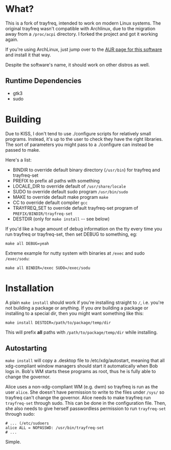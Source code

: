 What?
=====

This is a fork of trayfreq, intended to work on modern Linux systems.
The original trayfreq wasn't compatible with Archlinux, due to the migration away from a `/proc/acpi` directory.
I forked the project and got it working again.

If you're using ArchLinux, just jump over to the [AUR page for this software](https://aur.archlinux.org/packages/trayfreq-archlinux) and install it that way.

Despite the software's name, it should work on other distros as well.


Runtime Dependencies
--------------------

* gtk3
* sudo

Building
========
Due to KISS, I don't tend to use ./configure scripts for relatively small programs.
Instead, it's up to the user to check they have the right libraries.
The sort of parameters you might pass to a ./configure can instead be passed to make.

Here's a list:

* BINDIR to override default binary directory (`/usr/bin`) for trayfreq and trayfreq-set
* PREFIX to prefix all paths with something
* LOCALE_DIR to override default of `/usr/share/locale`
* SUDO to override default sudo program `/usr/bin/sudo`
* MAKE to override default make program `make`
* CC to override default compiler `gcc`
* TRAYFREQ_SET to override default trayfreq-set program of `PREFIX/BINDIR/trayfreq-set`
* DESTDIR (only for `make install` -- see below)

If you'd like a huge amount of debug information on the tty every time you run trayfreq or trayfreq-set, then set DEBUG to something, eg:

	make all DEBUG=yeah


Extreme example for nutty system with binaries at `/exec` and sudo `/exec/sodu`:

	make all BINDIR=/exec SUDO=/exec/sodu


Installation
============
A plain `make install` should work if you're installing straight to `/`, i.e. you're not building a package or anything.
If you *are* building a package or installing to a special dir, then you might want something like this:

	make install DESTDIR=/path/to/package/temp/dir

This will prefix **all** paths with `/path/to/package/temp/dir` while installing.

Autostarting
------------
`make install` will copy a .desktop file to /etc/xdg/autostart, meaning that all xdg-compliant window managers should start it automatically when Bob logs in.
Bob's WM starts these programs as root, thus he is fully able to change the governor.

Alice uses a non-xdg-compliant WM (e.g. dwm)  so trayfreq is run as the user `alice`.
She doesn't have permission to write to the files under `/sys/` so trayfreq can't change the governor.
Alice needs to make trayfreq run `trayfreq-set` through sudo.
This can be done in the configuration file.
Then, she also needs to give herself passwordless permission to run `trayfreq-set` through sudo:


    # ... (/etc/sudoers
	alice ALL = NOPASSWD: /usr/bin/trayfreq-set
	# ...

Simple.

